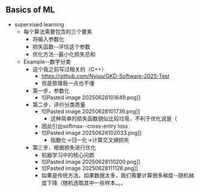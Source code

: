 ## Basics of ML 
- supervised learning
	- 每个算法需要包含的三个要素
		- 将输入参数化
		- 损失函数--评估这个参数
		- 优化方法--最小化损失总和
	- Example--数字分类
		- 这个我之前写过相关的（C++）
			- https://github.com/Nyiuu/GKD-Software-2025-Test
			- 但是原理我一点也不懂
		- 第一步，参数化
			- ![[Pasted image 20250628101649.png]]
		- 第二步，评价分类质量
			- ![[Pasted image 20250628101736.png]]
				- 这种简单的损失函数貌似比较垃圾，不利于优化说是（
			- 因此引出softmax--cross-entry loss
			- ![[Pasted image 20250628102033.png]]
				- 指数化->归一化->计算交叉熵损失
		- 第三步，根据损失进行优化
			- 机器学习中的核心问题 
			- ![[Pasted image 20250628110200.png]]
			- ![[Pasted image 20250628111126.png]]
			- 如果是传统方法，如果数据太多，我们需要计算很多梯度--随机梯度下降（随机选取其中一些样本。。。